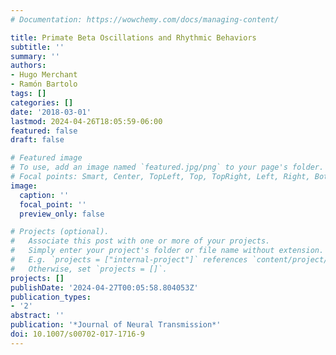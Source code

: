 ```yaml
---
# Documentation: https://wowchemy.com/docs/managing-content/

title: Primate Beta Oscillations and Rhythmic Behaviors
subtitle: ''
summary: ''
authors:
- Hugo Merchant
- Ramón Bartolo
tags: []
categories: []
date: '2018-03-01'
lastmod: 2024-04-26T18:05:59-06:00
featured: false
draft: false

# Featured image
# To use, add an image named `featured.jpg/png` to your page's folder.
# Focal points: Smart, Center, TopLeft, Top, TopRight, Left, Right, BottomLeft, Bottom, BottomRight.
image:
  caption: ''
  focal_point: ''
  preview_only: false

# Projects (optional).
#   Associate this post with one or more of your projects.
#   Simply enter your project's folder or file name without extension.
#   E.g. `projects = ["internal-project"]` references `content/project/deep-learning/index.md`.
#   Otherwise, set `projects = []`.
projects: []
publishDate: '2024-04-27T00:05:58.804053Z'
publication_types:
- '2'
abstract: ''
publication: '*Journal of Neural Transmission*'
doi: 10.1007/s00702-017-1716-9
---
```

